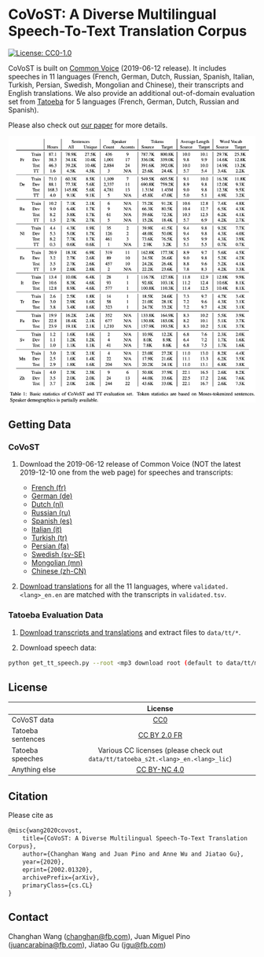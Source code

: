 CoVoST: A Diverse Multilingual Speech-To-Text Translation Corpus
======
[![License: CC0-1.0](https://img.shields.io/badge/License-CC0%201.0-green.svg)](http://creativecommons.org/publicdomain/zero/1.0/)

CoVoST is built on [Common Voice](https://arxiv.org/abs/1912.06670) (2019-06-12 release). It includes speeches in
11 languages (French, German, Dutch, Russian, Spanish, Italian, Turkish, Persian, Swedish, Mongolian and Chinese),
their transcripts and English translations. We also provide an additional out-of-domain evaluation set
from [Tatoeba](https://tatoeba.org/eng) for 5 languages (French, German, Dutch, Russian and Spanish).

Please also check out [our paper](https://arxiv.org/abs/2002.01320) for more details.

<p align="center"><img src="stats.png" alt="CoVoST Statistics" width="640"></p>

## Getting Data

### CoVoST
1. Download the 2019-06-12 release of Common Voice (NOT the latest 2019-12-10 one from the web page) for speeches and transcripts:
    - [French (fr)](https://voice-prod-bundler-ee1969a6ce8178826482b88e843c335139bd3fb4.s3.amazonaws.com/cv-corpus-3/fr.tar.gz)
    - [German (de)](https://voice-prod-bundler-ee1969a6ce8178826482b88e843c335139bd3fb4.s3.amazonaws.com/cv-corpus-3/de.tar.gz)
    - [Dutch (nl)](https://voice-prod-bundler-ee1969a6ce8178826482b88e843c335139bd3fb4.s3.amazonaws.com/cv-corpus-3/nl.tar.gz)
    - [Russian (ru)](https://voice-prod-bundler-ee1969a6ce8178826482b88e843c335139bd3fb4.s3.amazonaws.com/cv-corpus-3/ru.tar.gz)
    - [Spanish (es)](https://voice-prod-bundler-ee1969a6ce8178826482b88e843c335139bd3fb4.s3.amazonaws.com/cv-corpus-3/es.tar.gz)
    - [Italian (it)](https://voice-prod-bundler-ee1969a6ce8178826482b88e843c335139bd3fb4.s3.amazonaws.com/cv-corpus-3/it.tar.gz)
    - [Turkish (tr)](https://voice-prod-bundler-ee1969a6ce8178826482b88e843c335139bd3fb4.s3.amazonaws.com/cv-corpus-3/tr.tar.gz)
    - [Persian (fa)](https://voice-prod-bundler-ee1969a6ce8178826482b88e843c335139bd3fb4.s3.amazonaws.com/cv-corpus-3/fa.tar.gz)
    - [Swedish (sv-SE)](https://voice-prod-bundler-ee1969a6ce8178826482b88e843c335139bd3fb4.s3.amazonaws.com/cv-corpus-3/sv-SE.tar.gz)
    - [Mongolian (mn)](https://voice-prod-bundler-ee1969a6ce8178826482b88e843c335139bd3fb4.s3.amazonaws.com/cv-corpus-3/mn.tar.gz)
    - [Chinese (zh-CN)](https://voice-prod-bundler-ee1969a6ce8178826482b88e843c335139bd3fb4.s3.amazonaws.com/cv-corpus-3/zh-CN.tar.gz)

2. [Download translations](https://dl.fbaipublicfiles.com/covost/covost.zip) for all the 11 languages,
where `validated.<lang>_en.en` are matched with the transcripts in `validated.tsv`.

### Tatoeba Evaluation Data
1. [Download transcripts and translations](https://dl.fbaipublicfiles.com/covost/tatoeba.zip) and extract files
to `data/tt/*`.

2. Download speech data:
```bash
python get_tt_speech.py --root <mp3 download root (default to data/tt/mp3)>
```

## License
|  | License |
| ------------- |:-------------:|
| CoVoST data | [CC0](https://creativecommons.org/share-your-work/public-domain/cc0/) |
| Tatoeba sentences | [CC BY 2.0 FR](https://creativecommons.org/licenses/by/2.0/fr/) |
| Tatoeba speeches | Various CC licenses (please check out `data/tt/tatoeba_s2t.<lang>_en.<lang>_lic`) |
| Anything else | [CC BY-NC 4.0](https://github.com/facebookresearch/covost/blob/master/LICENSE) |

## Citation
Please cite as
```
@misc{wang2020covost,
    title={CoVoST: A Diverse Multilingual Speech-To-Text Translation Corpus},
    author={Changhan Wang and Juan Pino and Anne Wu and Jiatao Gu},
    year={2020},
    eprint={2002.01320},
    archivePrefix={arXiv},
    primaryClass={cs.CL}
}
```

## Contact
Changhan Wang ([changhan@fb.com](mailto:changhan@fb.com)),
Juan Miguel Pino ([juancarabina@fb.com](mailto:juancarabina@fb.com)),
Jiatao Gu ([jgu@fb.com](mailto:jgu@fb.com))

